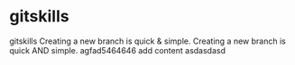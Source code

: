 # gitskills
gitskills
Creating a new branch is quick & simple.
Creating a new branch is quick AND simple.
agfad5464646
add content
asdasdasd
